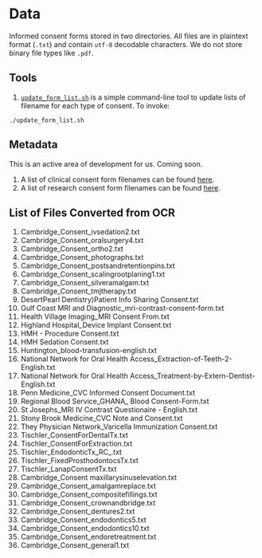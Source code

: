 # Data
Informed consent forms stored in two directories. All files are in plaintext format (`.txt`) and contain `utf-8` decodable characters. We do not store binary file types like `.pdf`.

## Tools
1. [`update_form_list.sh`](update_form_list.sh) is a simple command-line tool to update lists of filename for each type of consent. To invoke:

```
./update_form_list.sh
```

## Metadata
This is an active area of development for us. Coming soon.

1. A list of clinical consent form filenames can be found [here](clinical_form_list.csv).
1. A list of research consent form filenames can be found [here](research_form_list.csv).

## List of Files Converted from OCR
1. Cambridge_Consent_ivsedation2.txt
1. Cambridge_Consent_oralsurgery4.txt
1. Cambridge_Consent_ortho2.txt
1. Cambridge_Consent_photographs.txt
1. Cambridge_Consent_postsandretentionpins.txt
1. Cambridge_Consent_scalingrootplaning1.txt
1. Cambridge_Consent_silveramalgam.txt
1. Cambridge_Consent_tmjtherapy.txt
1. DesertPearl Dentistry)Patient Info Sharing Consent.txt
1. Gulf Coast MRI and Diagnostic_mri-contrast-consent-form.txt
1. Health Village Imaging_MRI Consent From.txt
1. Highland Hospital_Device Implant Consent.txt
1. HMH - Procedure Consent.txt
1. HMH Sedation Consent.txt
1. Huntington_blood-transfusion-english.txt
1. National Network for Oral Health Access_Extraction-of-Teeth-2-English.txt
1. National Network for Oral Health Access_Treatment-by-Extern-Dentist-English.txt
1. Penn Medicine_CVC Informed Consent Document.txt
1. Regional Blood Service_GHANA_ Blood Consent-Form.txt
1. St Josephs_MRI IV Contrast Questionaire - English.txt
1. Stony Brook Medicine_CVC Note and Consent.txt
1. They Physician Network_Varicella Immunization Consent.txt
1. Tischler_ConsentForDentalTx.txt
1. Tischler_ConsentForExtraction.txt
1. Tischler_EndodonticTx_RC_.txt
1. Tischler_FixedProsthodontocsTx.txt
1. Tischler_LanapConsentTx.txt
1. Cambridge_Consent maxillarysinuselevation.txt
1. Cambridge_Consent_amalgamreplace.txt
1. Cambridge_Consent_compositefillings.txt
1. Cambridge_Consent_crownandbridge.txt
1. Cambridge_Consent_dentures2.txt
1. Cambridge_Consent_endodontics5.txt
1. Cambridge_Consent_endodontics10.txt
1. Cambridge_Consent_endoretreatment.txt
1. Cambridge_Consent_general1.txt
